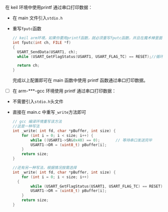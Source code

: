 在 keil 环境中使用printf 通过串口打印数据：

- 在 main 文件引入`stdio.h`
- 重写`fputc`函数

  ```c
  // keil arm环境，如果你要用printf函数，就必须重写fputc函数，并且在魔术棒里面勾选使用Micro LIB
  int fputc(int ch, FILE *f)
  {
  	USART_SendData(USART1, ch);
  	while (USART_GetFlagStatus(USART1, USART_FLAG_TC) == RESET);//循环的判断串口是否发送完数据

  	return ch;
  }
  ```

  完成以上配置即可在 main 函数中使用 printf 函数通过串口打印数据。
- [ ]  在 arm-***-gcc 环境使用 printf 通过串口打印数据：

- 不需要引入`stdio.h`头文件
- 直接在 main.c 中重写`_write`方法即可

  ```c
  // gcc 编译环境重写该方法
  //这是一种写法
  int _write( int fd, char *pBuffer, int size) {
      for (int i = 0; i < size; i++) {
          while ((USART1->SR&0x40) == 0);		// 等待串口发送完毕
          USART1->DR = (uint8_t) pBuffer[i];
      }
      return size;
  }

  //还有另一种写法，根据情况按需选择
  int _write( int fd, char *pBuffer, int size) {
      for (int i = 0; i < size; i++)
  	{
          while (USART_GetFlagStatus(USART1, USART_FLAG_TC) == RESET);		// 等待串口发送完毕
          USART1->DR = (uint8_t) pBuffer[i];
      }
      return size;
  }
  ```
